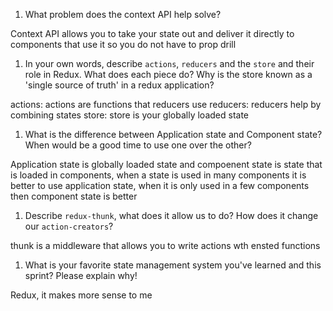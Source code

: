 1. What problem does the context API help solve?

Context API allows you to take your state out and deliver it directly to components that use it so you do not have to prop drill

1. In your own words, describe `actions`, `reducers` and the `store` and their role in Redux. What does each piece do? Why is the store known as a 'single source of truth' in a redux application?

actions: actions are functions that reducers use
reducers: reducers help by combining states
store: store is your globally loaded state

1. What is the difference between Application state and Component state? When would be a good time to use one over the other?

Application state is globally loaded state and compoenent state is state that is loaded in components, when a state is used in many components it is better to use application state, when it is only used in a few components then component state is better

1. Describe `redux-thunk`, what does it allow us to do? How does it change our `action-creators`?

thunk is a middleware that allows you to write actions wth ensted functions

1. What is your favorite state management system you've learned and this sprint? Please explain why!

Redux, it makes more sense to me
